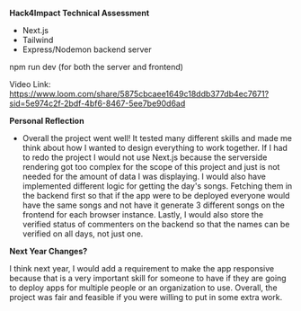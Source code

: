 **Hack4Impact Technical Assessment**

- Next.js
- Tailwind
- Express/Nodemon backend server

npm run dev (for both the server and frontend)

Video Link: https://www.loom.com/share/5875cbcaee1649c18ddb377db4ec7671?sid=5e974c2f-2bdf-4bf6-8467-5ee7be90d6ad


**Personal Reflection**

- Overall the project went well! It tested many different skills and made me think about how I wanted to design everything to work together. If I had to redo the project I would not use Next.js because the serverside rendering got too complex for the scope of this project and just is not needed for the amount of data I was displaying. I would also have implemented different logic for getting the day's songs. Fetching them in the backend first so that if the app were to be deployed everyone would have the same songs and not have it generate 3 different songs on the frontend for each browser instance. Lastly, I would also store the verified status of commenters on the backend so that the names can be verified on all days, not just one.

**Next Year Changes?**

I think next year, I would add a requirement to make the app responsive because that is a very important skill for someone to have if they are going to deploy apps for multiple people or an organization to use. Overall, the project was fair and feasible if you were willing to put in some extra work.